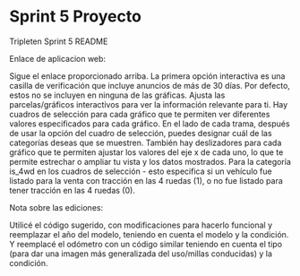 # Sprint 5 Proyecto
 Tripleten Sprint 5 README

Enlace de aplicacion web: 

Sigue el enlace proporcionado arriba. La primera opción interactiva es una casilla de verificación que incluye anuncios de más de 30 días. Por defecto, estos no se incluyen en ninguna de las gráficas. Ajusta las parcelas/gráficos interactivos para ver la información relevante para ti. Hay cuadros de selección para cada gráfico que te permiten ver diferentes valores especificados para cada gráfico. En el lado de cada trama, después de usar la opción del cuadro de selección, puedes designar cuál de las categorías deseas que se muestren. También hay deslizadores para cada gráfico que te permiten ajustar los valores del eje x de cada uno, lo que te permite estrechar o ampliar tu vista y los datos mostrados. Para la categoría is_4wd en los cuadros de selección - esto especifica si un vehículo fue listado para la venta con tracción en las 4 ruedas (1), o no fue listado para tener tracción en las 4 ruedas (0).

Nota sobre las ediciones:

Utilicé el código sugerido, con modificaciones para hacerlo funcional y reemplazar el año del modelo, teniendo en cuenta el modelo y la condición. Y reemplacé el odómetro con un código similar teniendo en cuenta el tipo (para dar una imagen más generalizada del uso/millas conducidas) y la condición.